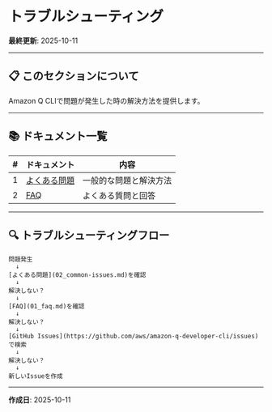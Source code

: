 # トラブルシューティング

**最終更新**: 2025-10-11

---

## 📋 このセクションについて

Amazon Q CLIで問題が発生した時の解決方法を提供します。

---

## 📚 ドキュメント一覧

| # | ドキュメント | 内容 |
|---|-------------|------|
| 1 | [よくある問題](02_common-issues.md) | 一般的な問題と解決方法 |
| 2 | [FAQ](01_faq.md) | よくある質問と回答 |

---

## 🔍 トラブルシューティングフロー

```
問題発生
  ↓
[よくある問題](02_common-issues.md)を確認
  ↓
解決しない？
  ↓
[FAQ](01_faq.md)を確認
  ↓
解決しない？
  ↓
[GitHub Issues](https://github.com/aws/amazon-q-developer-cli/issues)で検索
  ↓
解決しない？
  ↓
新しいIssueを作成
```

---

**作成日**: 2025-10-11
